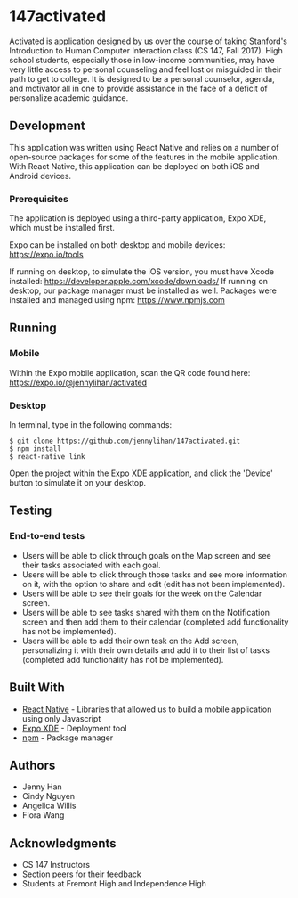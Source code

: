 # 147activated

Activated is application designed by us over the course of taking Stanford's Introduction to Human Computer Interaction class (CS 147, Fall 2017). High school students, especially those in low-income communities, may have very little access to personal counseling and feel lost or misguided in their path to get to college. It is designed to be a personal counselor, agenda, and motivator all in one to provide assistance in the face of a deficit of personalize academic guidance.

## Development
This application was written using React Native and relies on a number of open-source packages for some of the features in the mobile application. With React Native, this application can be deployed on both iOS and Android devices.

### Prerequisites
The application is deployed using a third-party application, Expo XDE, which must be installed first.

Expo can be installed on both desktop and mobile devices: https://expo.io/tools

If running on desktop, to simulate the iOS version, you must have Xcode installed: https://developer.apple.com/xcode/downloads/
If running on desktop, our package manager must be installed as well. Packages were installed and managed using npm: https://www.npmjs.com

## Running

### Mobile
Within the Expo mobile application, scan the QR code found here: https://expo.io/@jennylihan/activated

### Desktop
In terminal, type in the following commands:

```
$ git clone https://github.com/jennylihan/147activated.git
$ npm install
$ react-native link
```

Open the project within the Expo XDE application, and click the 'Device' button to simulate it on your desktop.

## Testing

### End-to-end tests
* Users will be able to click through goals on the Map screen and see their tasks associated with each goal.
* Users will be able to click through those tasks and see more information on it, with the option to share and edit (edit has not been implemented).
* Users will be able to see their goals for the week on the Calendar screen.
* Users will be able to see tasks shared with them on the Notification screen and then add them to their calendar (completed add functionality has not be implemented).
* Users will be able to add their own task on the Add screen, personalizing it with their own details and add it to their list of tasks (completed add functionality has not be implemented).

## Built With
* [React Native](https://facebook.github.io/react-native/) - Libraries that allowed us to build a mobile application using only Javascript
* [Expo XDE](https://expo.io/tools) - Deployment tool
* [npm](https://www.npmjs.com) - Package manager

## Authors
* Jenny Han
* Cindy Nguyen
* Angelica Willis
* Flora Wang

## Acknowledgments
* CS 147 Instructors
* Section peers for their feedback
* Students at Fremont High and Independence High
